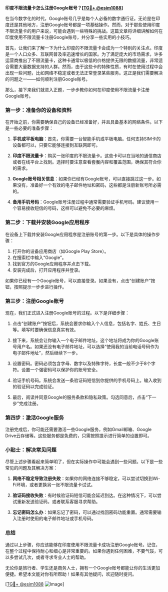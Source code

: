 **印度不限流量卡怎么注册Google账号？[[TG💪+ @esim1088](https://t.me/s/esim1088)]**

在当今数字化的时代，Google账号几乎是每个人必备的数字通行证。无论是在印度还是其他地方，注册Google账号都是一项基础操作。然而，对于那些使用印度不限流量卡的用户来说，可能会遇到一些特殊的挑战。这篇文章将详细讲解如何在印度使用不限流量卡注册Google账号，并分享一些实用的小技巧。

首先，让我们来了解一下为什么印度的不限流量卡会成为一个特别的关注点。印度是一个人口众多、互联网普及率迅速增长的国家。为了满足庞大的市场需求，许多运营商推出了不限流量卡，这种卡通常以极低的价格提供无限的数据流量，非常适合需要大量数据支持的人群。然而，由于这些卡的特殊性质，有时在使用过程中会出现一些问题，比如网络不稳定或者无法正常登录某些服务。这正是我们需要解决的问题之一——如何顺利注册Google账号。

那么，接下来我们就进入正题，一步步教你如何在印度使用不限流量卡注册Google账号。

### 第一步：准备你的设备和资料

在开始之前，你需要确保自己的设备已经准备好，并且具备基本的网络条件。以下是一些必要的准备步骤：

1. **手机或平板电脑**：首先，你需要一台智能手机或平板电脑。任何支持SIM卡的设备都可以，只要它能够连接到互联网即可。
   
2. **印度不限流量卡**：购买一张印度的不限流量卡。这些卡可以在当地的通信商店或者在线平台上找到。选择时要注意查看套餐内容和覆盖范围，确保其符合你的需求。

3. **Google账号相关信息**：如果你已经有Google账号，可以直接跳过这一步。如果没有，准备好一个有效的电子邮件地址和密码，这些都是注册新账号所必需的。

4. **备用手机号码**：Google账号注册过程中通常需要验证手机号码。建议使用一个容易接收短信的号码，这样可以避免不必要的麻烦。

### 第二步：下载并安装Google应用程序

在设备上下载并安装Google应用程序是注册账号的第一步。以下是具体的操作步骤：

1. 打开你的设备应用商店（如Google Play Store）。
2. 在搜索栏中输入“Google”。
3. 找到官方的Google应用程序并点击下载。
4. 安装完成后，打开应用程序并登录。

如果你已经有一个Google账号，可以直接登录。如果没有，点击“创建账户”按钮，按照提示一步步进行操作。

### 第三步：注册Google账号

现在，我们正式进入注册Google账号的过程。以下是详细步骤：

1. 点击“创建账户”按钮后，系统会要求你输入个人信息，包括名字、姓氏、生日等。填写时要确保信息真实有效。
   
2. 接下来，系统会让你输入一个电子邮件地址。这个地址将成为你的Google账号用户名。如果还没有电子邮件地址，可以选择“使用我的当前电话号码作为电子邮件地址”，然后继续下一步。

3. 设置密码。密码必须包含字母、数字以及特殊字符，长度一般不少于8个字符。设置一个强密码可以保护你的账号安全。

4. 验证手机号码。系统会发送一条验证码短信到你提供的手机号码上。输入收到的验证码以完成验证。

5. 最后，阅读并同意Google的服务条款和隐私政策。勾选同意后，点击“下一步”完成注册。

### 第四步：激活Google服务

注册完成后，你可能还需要激活一些Google服务，例如Gmail邮箱、Google Drive云存储等。这些服务都是免费的，只需按照提示进行简单的设置即可。

### 小贴士：解决常见问题

尽管上述步骤看起来简单明了，但在实际操作中可能会遇到一些问题。以下是一些常见的问题及其解决方案：

1. **网络不稳定导致注册失败**：如果你的网络连接不够稳定，可以尝试切换到Wi-Fi环境，或者更换另一张不限流量卡试试。

2. **验证码接收失败**：有时候验证码短信可能会延迟到达。在这种情况下，可以尝试重新发送验证码，或者联系客服寻求帮助。

3. **忘记密码怎么办**：如果忘记了密码，可以通过找回密码功能重置。通常需要输入注册时使用的电子邮件地址或手机号码。

### 总结

通过以上步骤，你应该能够在印度使用不限流量卡成功注册Google账号。记住，在整个过程中保持耐心和细心是非常重要的。如果你遇到任何困难，不要气馁，可以多尝试几次，或者寻求专业人士的帮助。

无论你是旅行者、学生还是商务人士，拥有一个Google账号都能让你的生活更加便捷。希望本文能对你有所帮助！如果有其他疑问，欢迎随时提问。

[[TG💪+ @esim1088](https://t.me/s/esim1088) ![Image](https://i.postimg.cc/4NQfJmqS/Snipaste-2025-05-13-00-14-12.png)]